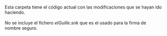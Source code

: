 Esta carpeta tiene el código actual con las modificaciones que se hayan ido haciendo.<br>
<br>
No se incluye el fichero <i>elGuille.snk</i> que es el usado para la firma de nombre seguro.<br>
